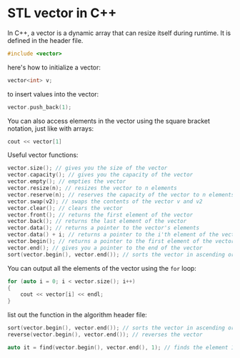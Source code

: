 # STL vector in C++

In C++, a vector is a dynamic array that can resize itself during runtime. It is defined in the <vector> header file.

```cpp
#include <vector>
```

here's how to initialize a vector:

```cpp
vector<int> v;
```

to insert values into the vector:

```cpp
vector.push_back(1);
```

You can also access elements in the vector using the square bracket notation, just like with arrays:

```cpp
cout << vector[1]
```

Useful vector functions:

```cpp
vector.size(); // gives you the size of the vector
vector.capacity(); // gives you the capacity of the vector
vector.empty(); // empties the vector
vector.resize(n); // resizes the vector to n elements
vector.reserve(n); // reserves the capacity of the vector to n elements
vector.swap(v2); // swaps the contents of the vector v and v2
vector.clear(); // clears the vector
vector.front(); // returns the first element of the vector
vector.back(); // returns the last element of the vector
vector.data(); // returns a pointer to the vector's elements
vector.data() + i; // returns a pointer to the i'th element of the vector
vector.begin(); // returns a pointer to the first element of the vector
vector.end(); // gives you a pointer to the end of the vector
sort(vector.begin(), vector.end()); // sorts the vector in ascending order comes from STL
```

You can output all the elements of the vector using the `for` loop:

```cpp
for (auto i = 0; i < vector.size(); i++)
{
    cout << vector[i] << endl;
}
```
list out the function in the algorithm header file:

```cpp
sort(vector.begin(), vector.end()); // sorts the vector in ascending order comes from STL
reverse(vector.begin(), vector.end()); // reverses the vector

auto it = find(vector.begin(), vector.end(), 1); // finds the element 1 in the vector

```


